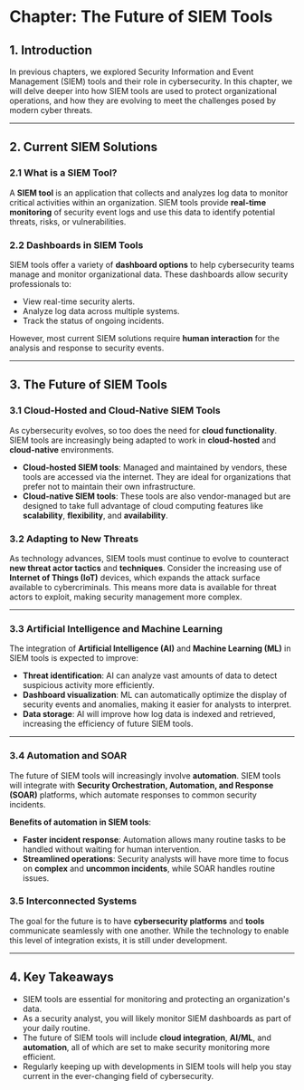 # Chapter: The Future of SIEM Tools

## 1. Introduction

In previous chapters, we explored Security Information and Event Management (SIEM) tools and their role in cybersecurity. In this chapter, we will delve deeper into how SIEM tools are used to protect organizational operations, and how they are evolving to meet the challenges posed by modern cyber threats. 

---

## 2. Current SIEM Solutions

### 2.1 What is a SIEM Tool?

A **SIEM tool** is an application that collects and analyzes log data to monitor critical activities within an organization. SIEM tools provide **real-time monitoring** of security event logs and use this data to identify potential threats, risks, or vulnerabilities.

### 2.2 Dashboards in SIEM Tools

SIEM tools offer a variety of **dashboard options** to help cybersecurity teams manage and monitor organizational data. These dashboards allow security professionals to:

- View real-time security alerts.
- Analyze log data across multiple systems.
- Track the status of ongoing incidents.

However, most current SIEM solutions require **human interaction** for the analysis and response to security events.

---

## 3. The Future of SIEM Tools

### 3.1 Cloud-Hosted and Cloud-Native SIEM Tools

As cybersecurity evolves, so too does the need for **cloud functionality**. SIEM tools are increasingly being adapted to work in **cloud-hosted** and **cloud-native** environments.

- **Cloud-hosted SIEM tools**: Managed and maintained by vendors, these tools are accessed via the internet. They are ideal for organizations that prefer not to maintain their own infrastructure.
- **Cloud-native SIEM tools**: These tools are also vendor-managed but are designed to take full advantage of cloud computing features like **scalability**, **flexibility**, and **availability**.

### 3.2 Adapting to New Threats

As technology advances, SIEM tools must continue to evolve to counteract **new threat actor tactics** and **techniques**. Consider the increasing use of **Internet of Things (IoT)** devices, which expands the attack surface available to cybercriminals. This means more data is available for threat actors to exploit, making security management more complex.

---

### 3.3 Artificial Intelligence and Machine Learning

The integration of **Artificial Intelligence (AI)** and **Machine Learning (ML)** in SIEM tools is expected to improve:

- **Threat identification**: AI can analyze vast amounts of data to detect suspicious activity more efficiently.
- **Dashboard visualization**: ML can automatically optimize the display of security events and anomalies, making it easier for analysts to interpret.
- **Data storage**: AI will improve how log data is indexed and retrieved, increasing the efficiency of future SIEM tools.

---

### 3.4 Automation and SOAR

The future of SIEM tools will increasingly involve **automation**. SIEM tools will integrate with **Security Orchestration, Automation, and Response (SOAR)** platforms, which automate responses to common security incidents.

**Benefits of automation in SIEM tools**:
- **Faster incident response**: Automation allows many routine tasks to be handled without waiting for human intervention.
- **Streamlined operations**: Security analysts will have more time to focus on **complex** and **uncommon incidents**, while SOAR handles routine issues.

### 3.5 Interconnected Systems

The goal for the future is to have **cybersecurity platforms** and **tools** communicate seamlessly with one another. While the technology to enable this level of integration exists, it is still under development. 

---

## 4. Key Takeaways

- SIEM tools are essential for monitoring and protecting an organization's data.
- As a security analyst, you will likely monitor SIEM dashboards as part of your daily routine.
- The future of SIEM tools will include **cloud integration**, **AI/ML**, and **automation**, all of which are set to make security monitoring more efficient.
- Regularly keeping up with developments in SIEM tools will help you stay current in the ever-changing field of cybersecurity.
